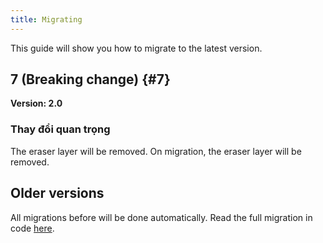 ```yaml
---
title: Migrating
---
```


This guide will show you how to migrate to the latest version.

## 7 (Breaking change) {#7}

**Version: 2.0**

### Thay đổi quan trọng

The eraser layer will be removed. On migration, the eraser layer will be removed.

## Older versions

All migrations before will be done automatically.
Read the full migration in code [here](https://github.com/LinwoodDev/Butterfly/blob/95825da4ebbf9ded392c863da577666dbcdda45c/app/lib/models/converter.dart#L17).
